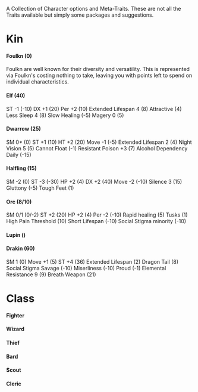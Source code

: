 A Collection of Character options and Meta-Traits. These are not all the Traits available but simply some packages and suggestions.
# Kin
#### Foulkn (0)
Foulkn are well known for their diversity and versatility. This is represented via Foulkn's costing nothing to take, leaving you with points left to spend on individual characteristics.
#### Elf (40)
ST -1 (-10)
DX +1 (20)
Per +2 (10)
Extended Lifespan 4 (8)
Attractive (4)
Less Sleep 4 (8)
Slow Healing (-5)
Magery 0 (5)
#### Dwarrow (25)
SM 0* (0)
ST +1 (10)
HT +2 (20)
Move -1 (-5)
Extended Lifespan 2 (4)
Night Vision 5 (5)
Cannot Float (-1)
Resistant Poison +3 (7)
Alcohol Dependency Daily (-15)
#### Halfling (15)
SM -2 (0)
ST -3 (-30)
HP +2 (4)
DX +2 (40)
Move -2 (-10)
Silence 3 (15)
Gluttony (-5)
Tough Feet (1)
#### Orc (8/10)
SM 0/1 (0/-2)
ST +2 (20)
HP +2 (4)
Per -2 (-10)
Rapid healing (5)
Tusks (1)
High Pain Threshold (10)
Short Lifespan (-10)
Social Stigma minority (-10)
#### Lupin ()

#### Drakin (60)
SM 1 (0)
Move +1 (5)
ST +4 (36)
Extended Lifespan (2)
Dragon Tail (8)
Social Stigma Savage (-10)
Miserliness (-10)
Proud (-1)
Elemental Resistance 9 (9)
Breath Weapon (21)
# Class
#### Fighter

#### Wizard

#### Thief

#### Bard

#### Scout

#### Cleric
